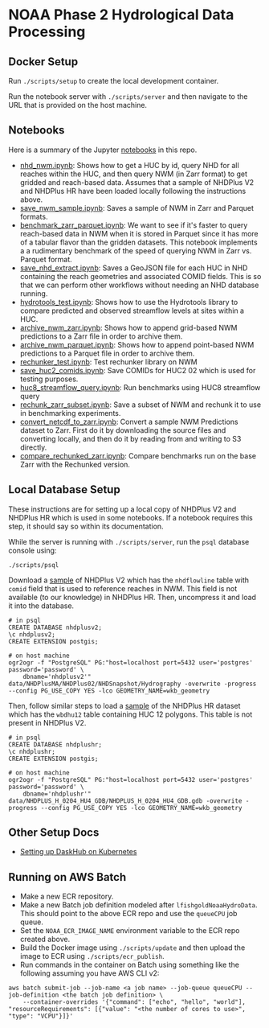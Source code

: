 # NOAA Phase 2 Hydrological Data Processing

## Docker Setup

Run `./scripts/setup` to create the local development container.

Run the notebook server with `./scripts/server` and then navigate to the URL that is provided on the host machine.

## Notebooks

Here is a summary of the Jupyter [notebooks](src/notebooks/) in this repo.

* [nhd_nwm.ipynb](src/notebooks/nhd_nwm.ipynb): Shows how to get a HUC by id, query NHD for all reaches within the HUC, and then query NWM (in Zarr format) to get gridded and reach-based data. Assumes that a sample of NHDPlus V2 and NHDPlus HR have been loaded locally following the instructions above.
* [save_nwm_sample.ipynb](src/notebooks/save_nwm_sample.ipynb): Saves a sample of NWM in Zarr and Parquet formats.
* [benchmark_zarr_parquet.ipynb](src/notebooks/benchmark_zarr_parquet.ipynb): We want to see if it's faster to query reach-based data in NWM when it is stored in Parquet since it has more of a tabular flavor than the gridden datasets. This notebook implements a a rudimentary benchmark of the speed of querying NWM in Zarr vs. Parquet format.
* [save_nhd_extract.ipynb](src/notebooks/save_nhd_extract.ipynb): Saves a GeoJSON file for each HUC in NHD containing the reach geometries and associated COMID fields. This is so that we can perform other workflows without needing an NHD database running.
* [hydrotools_test.ipynb](src/notebooks/hydrotools_test.ipynb): Shows how to use the Hydrotools library to compare predicted and observed streamflow levels at sites within a HUC.
* [archive_nwm_zarr.ipynb](src/notebooks/archive_nwm_zarr.ipynb): Shows how to append grid-based NWM predictions to a Zarr file in order to archive them.
* [archive_nwm_parquet.ipynb](src/notebooks/archive_nwm_parquet.ipynb): Shows how to append point-based NWM predictions to a Parquet file in order to archive them.
* [rechunker_test.ipynb](src/notebooks/rechunker_test.ipynb): Test rechunker library on NWM 
* [save_huc2_comids.ipynb](src/notebooks/save_huc2_comids.ipynb): Save COMIDs for HUC2 02 which is used for testing purposes.
* [huc8_streamflow_query.ipynb](src/notebooks/huc8_streamflow_query.ipynb): Run benchmarks using HUC8 streamflow query
* [rechunk_zarr_subset.ipynb](src/notebooks/rechunk_zarr_subset.ipynb): Save a subset of NWM and rechunk it to use in benchmarking experiments.
* [convert_netcdf_to_zarr.ipynb](src/notebooks/convert_netcdf_to_zarr.ipynb): Convert a sample NWM Predictions dataset to Zarr. First do it by downloading the source files and converting locally, and then do it by reading from and writing to S3 directly.
* [compare_rechunked_zarr.ipynb](src/notebooks/compare_rechunked_zarr.ipynb): Compare benchmarks run on the base Zarr with the Rechunked version.

## Local Database Setup

These instructions are for setting up a local copy of NHDPlus V2 and NHDPlus HR which is used in some notebooks. If a notebook requires this step, it should say so within its documentation.

While the server is running with `./scripts/server`, run the `psql` database console using:

```
./scripts/psql
```

Download a [sample](https://edap-ow-data-commons.s3.amazonaws.com/NHDPlusV21/Data/NHDPlusMA/NHDPlusV21_MA_02_NHDSnapshot_04.7z) of NHDPlus V2 which has the `nhdflowline` table with `comid` field that is used to reference reaches in NWM. This field is not available (to our knowledge) in NHDPlus HR. Then, uncompress it and load it into the database.

```
# in psql
CREATE DATABASE nhdplusv2;
\c nhdplusv2;
CREATE EXTENSION postgis;

# on host machine
ogr2ogr -f "PostgreSQL" PG:"host=localhost port=5432 user='postgres' password='password' \
    dbname='nhdplusv2'" data/NHDPlusMA/NHDPlus02/NHDSnapshot/Hydrography -overwrite -progress --config PG_USE_COPY YES -lco GEOMETRY_NAME=wkb_geometry
```

Then, follow similar steps to load a [sample](https://prd-tnm.s3.amazonaws.com/StagedProducts/Hydrography/NHDPlusHR/Beta/GDB/NHDPLUS_H_0204_HU4_GDB.zip) of the NHDPlus HR dataset which has the `wbdhu12` table containing HUC 12 polygons. This table is not present in NHDPlus V2. 

```
# in psql
CREATE DATABASE nhdplushr;
\c nhdplushr;
CREATE EXTENSION postgis;

# on host machine
ogr2ogr -f "PostgreSQL" PG:"host=localhost port=5432 user='postgres' password='password' \
    dbname='nhdplushr'" data/NHDPLUS_H_0204_HU4_GDB/NHDPLUS_H_0204_HU4_GDB.gdb -overwrite -progress --config PG_USE_COPY YES -lco GEOMETRY_NAME=wkb_geometry
```

## Other Setup Docs
 
* [Setting up DaskHub on Kubernetes](docs/daskhub-setup.md)

## Running on AWS Batch

* Make a new ECR repository.
* Make a new Batch job definition modeled after `lfishgoldNoaaHydroData`. This should point to the above ECR repo and use the `queueCPU` job queue.
* Set the `NOAA_ECR_IMAGE_NAME` environment variable to the ECR repo created above.
* Build the Docker image using `./scripts/update` and then upload the image to ECR using `./scripts/ecr_publish`.
* Run commands in the container on Batch using something like the following assuming you have AWS CLI v2: 
```
aws batch submit-job --job-name <a job name> --job-queue queueCPU --job-definition <the batch job definition> \
    --container-overrides '{"command": ["echo", "hello", "world"], "resourceRequirements": [{"value": "<the number of cores to use>", "type": "VCPU"}]}' 
```
